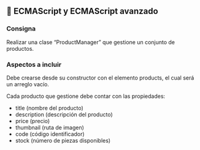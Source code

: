 ## 📁 ECMAScript y ECMAScript avanzado

### Consigna
Realizar una clase “ProductManager” que gestione un conjunto de productos.

### Aspectos a incluir
Debe crearse desde su constructor con el elemento products, el cual será un arreglo vacío.

Cada producto que gestione debe contar con las propiedades:
- title (nombre del producto)
- description (descripción del producto)
- price (precio)
- thumbnail (ruta de imagen)
- code (código identificador)
- stock (número de piezas disponibles)

